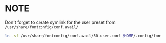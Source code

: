 # NOTE

Don't forget to create symlink for the user preset from `/usr/share/fontconfig/conf.avail/`

```bash
ln -sf /usr/share/fontconfig/conf.avail/50-user.conf $HOME/.config/fontconfig/conf.d/
```